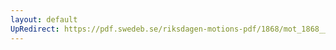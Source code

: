 ```yaml
---
layout: default
UpRedirect: https://pdf.swedeb.se/riksdagen-motions-pdf/1868/mot_1868__ak__00230/mot_1868__ak__00230_003.pdf
---
```

